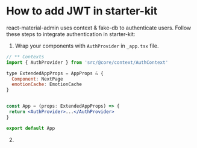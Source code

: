 # How to add JWT in starter-kit

react-material-admin uses context & fake-db to authenticate users. Follow these steps to integrate authentication in starter-kit:

1. Wrap your components with `AuthProvider` in `_app.tsx` file.

```jsx _app.tsx
// ** Contexts
import { AuthProvider } from 'src/@core/context/AuthContext'

type ExtendedAppProps = AppProps & {
  Component: NextPage
  emotionCache: EmotionCache
}


const App = (props: ExtendedAppProps) => {
 return <AuthProvider>...</AuthProvider>
}

export default App
```

2.
